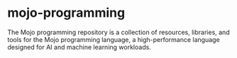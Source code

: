 # mojo-programming
The Mojo programming repository is a collection of resources, libraries, and tools for the Mojo programming language, a high-performance language designed for AI and machine learning workloads.
